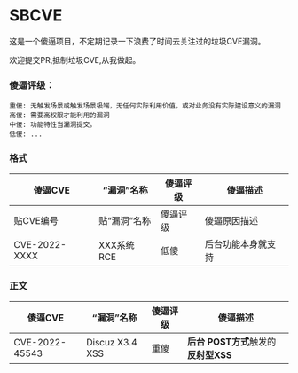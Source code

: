 # SBCVE
这是一个傻逼项目，不定期记录一下浪费了时间去关注过的垃圾CVE漏洞。

欢迎提交PR,抵制垃圾CVE,从我做起。

### 傻逼评级：
```
重傻: 无触发场景或触发场景极端，无任何实际利用价值，或对业务没有实际建设意义的漏洞
高傻: 需要高权限才能利用的漏洞
中傻: 功能特性当漏洞提交。
低傻: ...
```

### 格式

|  傻逼CVE | “漏洞”名称  | 傻逼评级  | 傻逼描述  |
|  ----  | ----  | ----  | ----  |
| 贴CVE编号| 贴“漏洞”名称 |傻逼评级 | 傻逼原因描述 |
| CVE-2022-XXXX|XXX系统RCE | 低傻 | 后台功能本身就支持 |

### 正文
|  傻逼CVE |“漏洞”名称  | 傻逼评级  | 傻逼描述  |
|  ----  | ----  | ----  | ----  |
| CVE-2022-45543|Discuz X3.4 XSS| 重傻 | **后台** **POST方式**触发的**反射型XSS** |

